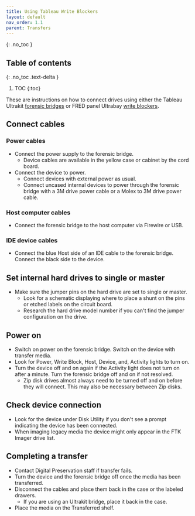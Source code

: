 ```yaml
---
title: Using Tableau Write Blockers
layout: default
nav_order: 1.1
parent: Transfers
---
```


{: .no_toc }

## Table of contents

{: .no_toc .text-delta }

1. TOC
{:toc}

These are instructions on how to connect drives using either the Tableau Ultrakit [forensic bridges](/digarch/tools/ultrakit.html) or FRED panel Ultrabay [write blockers](/digarch/tools/ultrabay.html).

## Connect cables

### Power cables

* Connect the power supply to the forensic bridge.
  - Device cables are available in the yellow case or cabinet by the cord board. 
* Connect the device to power.
  - Connect devices with external power as usual.  
  - Connect uncased internal devices to power through the forensic bridge with a 3M drive power cable or a Molex to 3M drive power cable.  

### Host computer cables
* Connect the forensic bridge to the host computer via Firewire or USB.

### IDE device cables

* Connect the blue Host side of an IDE cable to the forensic bridge. Connect the black side to the device.  

## Set internal hard drives to single or master

* Make sure the jumper pins on the hard drive are set to single or master.  
  * Look for a schematic displaying where to place a shunt on the pins or etched labels on the circuit board.  
  * Research the hard drive model number if you can't find the jumper configuration on the drive.  

## Power on

* Switch on power on the forensic bridge. Switch on the device with transfer media.  
* Look for Power, Write Block, Host, Device, and, Activity lights to turn on.  
* Turn the device off and on again if the Activity light does not turn on after a minute. Turn the forensic bridge off and on if not resolved.
  * Zip disk drives almost always need to be turned off and on before they will connect. This may also be necessary between Zip disks.  

## Check device connection

* Look for the device under Disk Utility if you don't see a prompt indicating the device has been connected.
* When imaging legacy media the device might only appear in the FTK Imager drive list.  

## Completing a transfer

* Contact Digital Preservation staff if transfer fails.
* Turn the device and the forensic bridge off once the media has been transferred.  
* Disconnect the cables and place them back in the case or the labeled drawers.  
  * If you are using an Ultrakit bridge, place it back in the case.  
* Place the media on the Transferred shelf.
